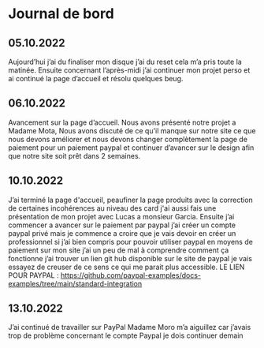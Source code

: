 # Journal de bord

## 05.10.2022
Aujourd’hui j’ai du finaliser mon disque j’ai du reset cela m’a pris toute la matinée. Ensuite concernant l’après-midi j’ai continuer mon projet perso et ai continué la page d’accueil et résolu quelques beug.

## 06.10.2022
Avancement sur la page d’accueil. Nous avons présenté notre projet a Madame Mota, Nous avons discuté de ce qu'il manque sur notre site ce que nous devons améliorer et nous devons changer complètement la page de paiement pour un paiement paypal et continuer d’avancer sur le design afin que notre site soit prêt dans 2 semaines.

## 10.10.2022
J’ai terminé la page d'accueil, peaufiner la page produits avec la correction de certaines incohérences au niveau des card j'ai aussi fais une présentation de mon projet avec Lucas a monsieur Garcia. Ensuite j’ai commencer a avancer sur le paiement par paypal j’ai créer un compte paypal privé mais je commence a croire que je vais devoir en créer un professionnel si j’ai bien compris pour pouvoir utiliser paypal en moyens de paiement sur mon site j’ai un peu de mal à comprendre comment ça fonctionne j’ai trouver un lien git hub disponible sur le site de paypal je vais essayez de creuser de ce sens ce qui me parait plus accessible.
LE LIEN POUR PAYPAL : https://github.com/paypal-examples/docs-examples/tree/main/standard-integration

## 13.10.2022
J’ai continué de travailler sur PayPal Madame Moro m’a aiguillez car j’avais trop de problème concernant le compte Paypal je dois continuer demain
